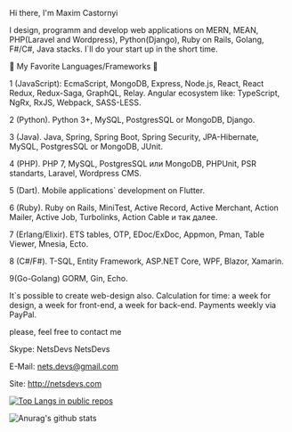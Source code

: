 Hi there, I'm Maxim Castornyi


I design, programm and develop web applications on MERN, MEAN, PHP(Laravel and Wordpress), Python(Django), Ruby on Rails, Golang, F#/C#, Java stacks. I`ll do your start up in the short time.

🔨 My Favorite Languages/Frameworks 🔨

1 (JavaScript): EcmaScript, MongoDB, Express, Node.js, React, React Redux, Redux-Saga, GraphQL, Relay. Angular ecosystem like: TypeScript, NgRx, RxJS, Webpack, SASS-LESS.

2 (Python). Python 3+, MySQL, PostgresSQL or MongoDB, Django.

3 (Java). Java, Spring, Spring Boot, Spring Security, JPA-Hibernate, MySQL, PostgresSQL or MongoDB, JUnit.

4 (PHP). PHP 7, MySQL, PostgresSQL или MongoDB, PHPUnit, PSR standarts, Laravel, Wordpress CMS.

5 (Dart). Mobile applications` development on Flutter.

6 (Ruby). Ruby on Rails, MiniTest, Active Record, Active Merchant, Action Mailer, Active Job, Turbolinks, Action Cable и так далее.

7 (Erlang/Elixir). ETS tables, OTP, EDoc/ExDoc, Appmon, Pman, Table Viewer, Mnesia, Ecto.

8 (С#/F#). T-SQL, Entity Framework, ASP.NET Core, WPF, Blazor, Xamarin.

9(Go-Golang) GORM, Gin, Echo.

It`s possible to create web-design also. Calculation for time: a week for design, a week for front-end, a week for back-end. Payments weekly via PayPal.

please, feel free to contact me

Skype: NetsDevs NetsDevs

E-Mail: nets.devs@gmail.com

Site: http://netsdevs.com


[![Top Langs in public repos](https://github-readme-stats.vercel.app/api/top-langs/?username=MaximCastornyi&layout=compact)](https://github.com/anuraghazra/github-readme-stats)

![Anurag's github stats](https://github-readme-stats.vercel.app/api?username=MaximCastornyi&show_icons=true&theme=radical)
